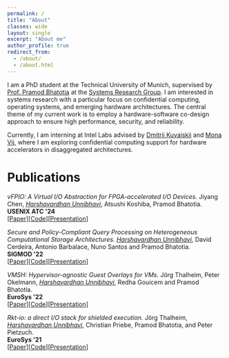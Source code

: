 ```yaml
---
permalink: /
title: "About"
classes: wide
layout: single
excerpt: "About me"
author_profile: true
redirect_from: 
  - /about/
  - /about.html
---
```


I am a PhD student at the Technical University of Munich, supervised by [Prof. Pramod Bhatotia](https://dse.in.tum.de/bhatotia/) at the [Systems Research Group](https://dse.in.tum.de/).
I am interested in systems research with a particular focus on confidential computing, operating systems, and emerging hardware architectures. The central theme of my current work is to employ a hardware-software co-design approach to ensure high performance, security, and reliability.

Currently, I am interning at Intel Labs advised by [Dmitrii Kuvaiskii](https://dimakuv.github.io/) and [Mona Vij](https://www.intel.com/content/www/us/en/research/researchers/mona-vij.html), where I am exploring confidential computing support for hardware accelerators in disaggregated architectures.

Publications
====

_vFPIO: A Virtual I/O Abstraction for FPGA-accelerated I/O Devices._
Jiyang Chen, <ins>*Harshavardhan Unnibhavi*</ins>, Atsushi Koshiba, Pramod Bhatotia.  
__USENIX ATC '24__  
[[Paper](../files/vFPIO_ATC_24_camera_ready.pdf)][[Code](https://github.com/TUM-DSE/vFPIO)][[Presentation](../files/vFPIO-atc-24-talk.pdf)]

_Secure and Policy-Compliant Query Processing on Heterogeneous Computational Storage Architectures._
<ins>*Harshavardhan Unnibhavi*</ins>, David Cerdeira, Antonio Barbalace, Nuno Santos and Pramod Bhatotia.  
__SIGMOD '22__  
[[Paper](../files/sigmod_2022_ironsafe-camera-ready-version.pdf)][[Code](https://github.com/harshanavkis/ironsafe)][[Presentation](../files/sigmod-22-talk-ironsafe.pdf)]  

_VMSH: Hypervisor-agnostic Guest Overlays for VMs._
Jörg Thalheim, Peter Okelmann, <ins>*Harshavardhan Unnibhavi*</ins>, Redha Gouicem and Pramod Bhatotia.  
__EuroSys '22__  
[[Paper](../files/vmsh_eurosys22.pdf)][[Code](https://vmsh.org/)][[Presentation](../files/VMSH-eurosys22-slides.pdf)]

_Rkt-io: a direct I/O stack for shielded execution._
Jörg Thalheim, <ins>*Harshavardhan Unnibhavi*</ins>, Christian Priebe, Pramod Bhatotia, and Peter Pietzuch.  
__EuroSys '21__  
[[Paper](../files/rkt-io-eurosys-21.pdf)][[Code](https://github.com/Mic92/rkt-io)][[Presentation](../files/rkt-io-eurosys21_slides.pdf)]    

